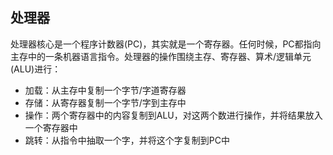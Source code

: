 ## 处理器

处理器核心是一个程序计数器(PC)，其实就是一个寄存器。任何时候，PC都指向主存中的一条机器语言指令。处理器的操作围绕主存、寄存器、算术/逻辑单元(ALU)进行：

* 加载：从主存中复制一个字节/字道寄存器
* 存储：从寄存器复制一个字节/字到主存中
* 操作：两个寄存器中的内容复制到ALU，对这两个数进行操作，并将结果放入一个寄存器中
* 跳转：从指令中抽取一个字，并将这个字复制到PC中